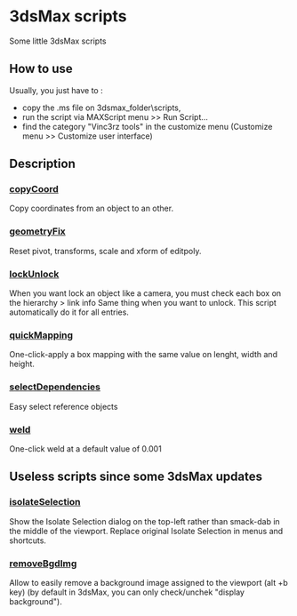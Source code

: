 # 3dsMax scripts
Some little 3dsMax scripts

## How to use
Usually, you just have to :
  - copy the .ms file on 3dsmax_folder\scripts,
  - run the script via MAXScript menu >> Run Script...
  - find the category "Vinc3rz tools" in the customize menu (Customize menu >> Customize user interface)

## Description

### [copyCoord](https://github.com/Vinc3r/3dsMaxScripts/blob/master/copyCoord.ms)
Copy coordinates from an object to an other.

### [geometryFix](https://github.com/Vinc3r/3dsMaxScripts/blob/master/geometryFix.ms)
Reset pivot, transforms, scale and xform of editpoly.

### [lockUnlock](https://github.com/Vinc3r/3dsMaxScripts/blob/master/lockUnlock.ms)
When you want lock an object like a camera, you must check each box on the hierarchy > link info Same thing when you want to unlock. This script automatically do it for all entries.

### [quickMapping](https://github.com/Vinc3r/3dsMaxScripts/blob/master/quickMapping.ms)
One-click-apply a box mapping with the same value on lenght, width and height.

### [selectDependencies](https://github.com/Vinc3r/3dsMaxScripts/blob/master/selectDependencies.ms)
Easy select reference objects

### [weld](https://github.com/Vinc3r/3dsMaxScripts/blob/master/weld.ms)
One-click weld at a default value of 0.001

## Useless scripts since some 3dsMax updates

### [isolateSelection](https://github.com/Vinc3r/3dsMaxScripts/blob/master/isolateSelection.ms)
Show the Isolate Selection dialog on the top-left rather than smack-dab in the middle of the viewport. Replace original Isolate Selection in menus and shortcuts.

### [removeBgdImg](https://github.com/Vinc3r/3dsMaxScripts/blob/master/removeBgdImg.ms)
Allow to easily remove a background image assigned to the viewport (alt +b key) (by default in 3dsMax, you can only check/unchek "display background").

